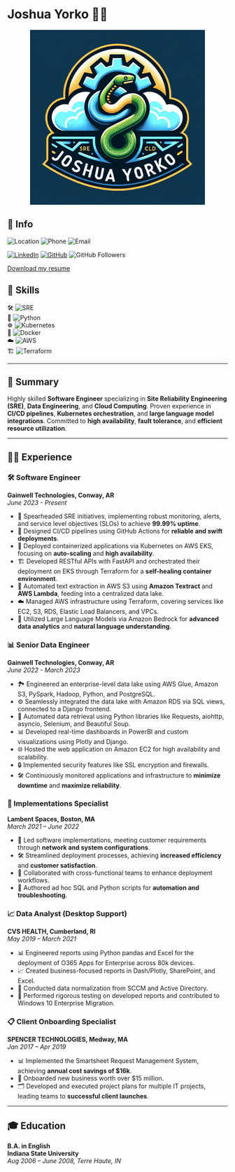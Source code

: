 # Joshua Yorko 👨‍💻

<div style="text-align: center;">
  <img src="./assets/images/logo2.png" alt="Joshua Yorko's Logo" width="400" height="400"/>
</div>

## 📍 Info

![Location](https://img.shields.io/badge/Location-Worcester,%20MA-blue)
![Phone](https://img.shields.io/badge/Phone-%28260%29%20443--8425-green)
![Email](https://img.shields.io/badge/Email-joshua.yorko%40gmail.com-red)

[![LinkedIn](https://img.shields.io/badge/LinkedIn-View%20Profile-blue)](https://www.linkedin.com/in/joshua-yorko-560103a9/)
[![GitHub](https://img.shields.io/badge/GitHub-View%20Profile-blue)](https://github.com/joshyorko)
![GitHub Followers](https://img.shields.io/github/followers/joshyorko?style=social)

[Download my resume](assets/JoshYorkoResume.pdf)

## 💼 Skills

🛠 ![SRE](https://img.shields.io/badge/SRE-Expert-blue)  
🐍 ![Python](https://img.shields.io/badge/Python-Expert-yellow)  
☸️ ![Kubernetes](https://img.shields.io/badge/Kubernetes-Advanced-orange)  
🐳 ![Docker](https://img.shields.io/badge/Docker-Expert-blue)  
☁️ ![AWS](https://img.shields.io/badge/Amazon_AWS-Expert-green)  
🏗️ ![Terraform](https://img.shields.io/badge/Terraform-Advanced-orange)

---

## 📄 Summary

Highly skilled **Software Engineer** specializing in **Site Reliability Engineering (SRE)**, **Data Engineering**, and **Cloud Computing**. Proven experience in **CI/CD pipelines**, **Kubernetes orchestration**, and **large language model integrations**. Committed to **high availability**, **fault tolerance**, and **efficient resource utilization**.  

---

## 👨‍💼 Experience

### 🛠️ Software Engineer  
**Gainwell Technologies, Conway, AR**  
*June 2023 - Present*
- 🚀 Spearheaded SRE initiatives, implementing robust monitoring, alerts, and service level objectives (SLOs) to achieve **99.99% uptime**.
- 🔄 Designed CI/CD pipelines using GitHub Actions for **reliable and swift deployments**.
- 🐳 Deployed containerized applications via Kubernetes on AWS EKS, focusing on **auto-scaling** and **high availability**.
- 🏗️ Developed RESTful APIs with FastAPI and orchestrated their deployment on EKS through Terraform for a **self-healing container environment**.
- 📑 Automated text extraction in AWS S3 using **Amazon Textract** and **AWS Lambda**, feeding into a centralized data lake.
- ☁️ Managed AWS infrastructure using Terraform, covering services like EC2, S3, RDS, Elastic Load Balancers, and VPCs.
- 🤖 Utilized Large Language Models via Amazon Bedrock for **advanced data analytics** and **natural language understanding**.

### 📊 Senior Data Engineer  
**Gainwell Technologies, Conway, AR**  
*June 2022 - March 2023*
- 🏞️ Engineered an enterprise-level data lake using AWS Glue, Amazon S3, PySpark, Hadoop, Python, and PostgreSQL.
- ⚙️ Seamlessly integrated the data lake with Amazon RDS via SQL views, connected to a Django frontend.
- 🤹‍ Automated data retrieval using Python libraries like Requests, aiohttp, asyncio, Selenium, and Beautiful Soup.
- 📊 Developed real-time dashboards in PowerBI and custom visualizations using Plotly and Django.
- 🌐 Hosted the web application on Amazon EC2 for high availability and scalability.
- 🔒 Implemented security features like SSL encryption and firewalls.
- 🛠️ Continuously monitored  applications and infrastructure to **minimize downtime** and **maximize reliability**.

### 💾 Implementations Specialist  
**Lambent Spaces, Boston, MA**  
*March 2021 – June 2022*
- 🎯 Led software implementations, meeting customer requirements through **network and system configurations**.
- 🛠️ Streamlined deployment processes, achieving **increased efficiency** and **customer satisfaction**.
- 🤝 Collaborated with cross-functional teams to enhance deployment workflows.
- 📜 Authored ad hoc SQL and Python scripts for **automation and troubleshooting**.

### 📈 Data Analyst (Desktop Support)  
**CVS HEALTH, Cumberland, RI**  
*May 2019 – March 2021*
- 📊 Engineered reports using Python pandas and Excel for the deployment of O365 Apps for Enterprise across 80k devices.
- 📈 Created business-focused reports in Dash/Plotly, SharePoint, and Excel.
- 🎯 Conducted data normalization from SCCM and Active Directory.
- 🧪 Performed rigorous testing on developed reports and contributed to Windows 10 Enterprise Migration.

### 📋 Client Onboarding Specialist  
**SPENCER TECHNOLOGIES, Medway, MA**  
*Jan 2017 – Apr 2019*
- 📊 Implemented the Smartsheet Request Management System, achieving **annual cost savings of $16k**.
- 💼 Onboarded new business worth over $15 million.
- 🗂️ Developed and executed project plans for multiple IT projects, leading teams to **successful client launches**.

---

## 🎓 Education

**B.A. in English**  
**Indiana State University**  
*Aug 2006 – June 2008, Terre Haute, IN*
